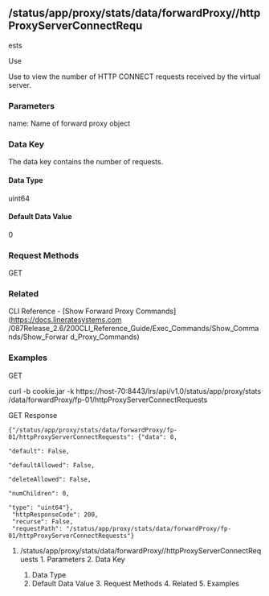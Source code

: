 ## /status/app/proxy/stats/data/forwardProxy/<name>/httpProxyServerConnectRequ
ests

Use

Use to view the number of HTTP CONNECT requests received by the virtual
server.

### Parameters

name: Name of forward proxy object

### Data Key

The data key contains the number of requests.

#### Data Type

uint64

#### Default Data Value

0

### Request Methods

GET

### Related

CLI Reference - [Show Forward Proxy Commands](https://docs.lineratesystems.com
/087Release_2.6/200CLI_Reference_Guide/Exec_Commands/Show_Commands/Show_Forwar
d_Proxy_Commands)

### Examples

GET

curl -b cookie.jar -k https://host-70:8443/lrs/api/v1.0/status/app/proxy/stats
/data/forwardProxy/fp-01/httpProxyServerConnectRequests

GET Response

    
    {"/status/app/proxy/stats/data/forwardProxy/fp-01/httpProxyServerConnectRequests": {"data": 0,
                                                                                         "default": False,
                                                                                         "defaultAllowed": False,
                                                                                         "deleteAllowed": False,
                                                                                         "numChildren": 0,
                                                                                         "type": "uint64"},
     "httpResponseCode": 200,
     "recurse": False,
     "requestPath": "/status/app/proxy/stats/data/forwardProxy/fp-01/httpProxyServerConnectRequests"}
    

  1. /status/app/proxy/stats/data/forwardProxy/<name>/httpProxyServerConnectRequests
    1. Parameters
    2. Data Key
      1. Data Type
      2. Default Data Value
    3. Request Methods
    4. Related
    5. Examples

